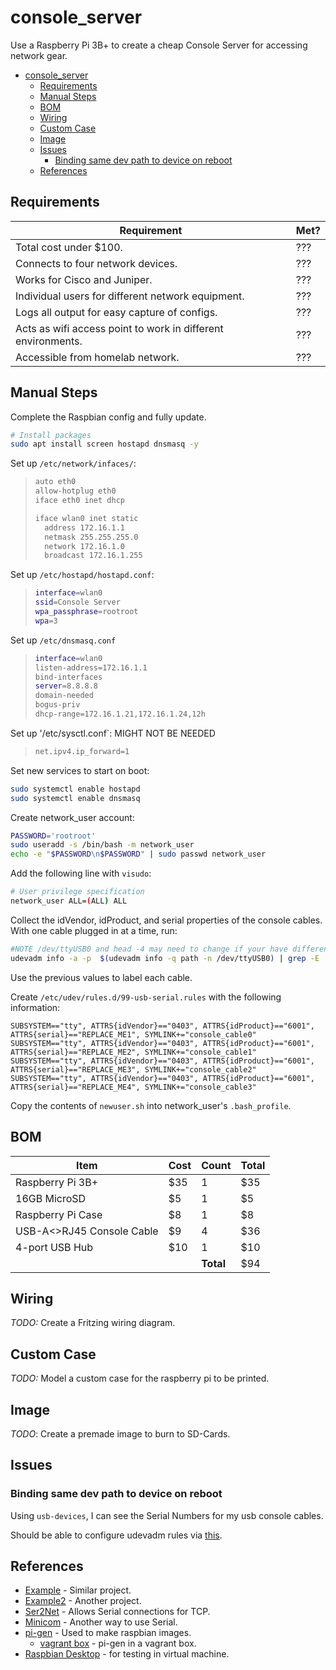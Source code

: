 # console_server

Use a Raspberry Pi 3B+ to create a cheap Console Server for accessing network gear.

- [console_server](#consoleserver)
  - [Requirements](#requirements)
  - [Manual Steps](#manual-steps)
  - [BOM](#bom)
  - [Wiring](#wiring)
  - [Custom Case](#custom-case)
  - [Image](#image)
  - [Issues](#issues)
    - [Binding same dev path to device on reboot](#binding-same-dev-path-to-device-on-reboot)
  - [References](#references)

## Requirements

| Requirement | Met? |
| --- | --- |
| Total cost under $100. | ??? |
| Connects to four network devices. | ??? |
| Works for Cisco and Juniper.| ??? |
| Individual users for different network equipment. | ??? |
| Logs all output for easy capture of configs. | ??? |
| Acts as wifi access point to work in different environments. | ??? |
| Accessible from homelab network. | ??? |

## Manual Steps

Complete the Raspbian config and fully update.

```bash
# Install packages
sudo apt install screen hostapd dnsmasq -y
```

Set up `/etc/network/infaces/`:

> ```bash
> auto eth0
> allow-hotplug eth0
> iface eth0 inet dhcp
> 
> iface wlan0 inet static
>   address 172.16.1.1
>   netmask 255.255.255.0
>   network 172.16.1.0
>   broadcast 172.16.1.255
> ```

Set up `/etc/hostapd/hostapd.conf`:

> ```bash
> interface=wlan0
> ssid=Console Server
> wpa_passphrase=rootroot
> wpa=3
> ```

Set up `/etc/dnsmasq.conf`

> ```bash
> interface=wlan0
> listen-address=172.16.1.1
> bind-interfaces
> server=8.8.8.8
> domain-needed
> bogus-priv
> dhcp-range=172.16.1.21,172.16.1.24,12h
> ```

Set up '/etc/sysctl.conf`: MIGHT NOT BE NEEDED

> ```bash
> net.ipv4.ip_forward=1
> ```

Set new services to start on boot:

```bash
sudo systemctl enable hostapd
sudo systemctl enable dnsmasq
```

Create network_user account:

```bash
PASSWORD='rootroot'
sudo useradd -s /bin/bash -m network_user
echo -e "$PASSWORD\n$PASSWORD" | sudo passwd network_user
```

Add the following line with `visudo`:

```bash
# User privilege specification
network_user ALL=(ALL) ALL
```

Collect the idVendor, idProduct, and serial properties of the console cables. With one cable plugged in at a time, run:

```bash
#NOTE /dev/ttyUSB0 and head -4 may need to change if your have different hardware.
udevadm info -a -p  $(udevadm info -q path -n /dev/ttyUSB0) | grep -E '(idProduct|idVendor|serial)' | head -4
```

Use the previous values to label each cable.

Create `/etc/udev/rules.d/99-usb-serial.rules` with the following information:

```text
SUBSYSTEM=="tty", ATTRS{idVendor}=="0403", ATTRS{idProduct}=="6001", ATTRS{serial}=="REPLACE_ME1", SYMLINK+="console_cable0"
SUBSYSTEM=="tty", ATTRS{idVendor}=="0403", ATTRS{idProduct}=="6001", ATTRS{serial}=="REPLACE_ME2", SYMLINK+="console_cable1"
SUBSYSTEM=="tty", ATTRS{idVendor}=="0403", ATTRS{idProduct}=="6001", ATTRS{serial}=="REPLACE_ME3", SYMLINK+="console_cable2"
SUBSYSTEM=="tty", ATTRS{idVendor}=="0403", ATTRS{idProduct}=="6001", ATTRS{serial}=="REPLACE_ME4", SYMLINK+="console_cable3"
```

Copy the contents of `newuser.sh` into network_user's `.bash_profile`.

## BOM

| Item | Cost | Count | Total |
| --- | --- | --- | --- |
| Raspberry Pi 3B+ | $35 | 1 | $35 |
| 16GB MicroSD | $5 | 1 | $5 |
| Raspberry Pi Case | $8 | 1 | $8 |
| USB-A<>RJ45 Console Cable| $9 | 4 | $36 |
| 4-port USB Hub | $10 | 1 | $10 |
| | | __Total__ | $94 |

## Wiring

_TODO:_ Create a Fritzing wiring diagram.

## Custom Case

_TODO:_ Model a custom case for the raspberry pi to be printed.

## Image

_TODO_: Create a premade image to burn to SD-Cards.

## Issues

### Binding same dev path to device on reboot

Using `usb-devices`, I can see the Serial Numbers for my usb console cables.

Should be able to configure udevadm rules via [this](https://unix.stackexchange.com/questions/66901/how-to-bind-usb-device-under-a-static-name).

## References

* [Example](https://networklessons.com/uncategorized/raspberry-pi-as-cisco-console-server) - Similar project.
* [Example2](https://learn.sparkfun.com/tutorials/setting-up-a-raspberry-pi-3-as-an-access-point/set-up-wifi-access-point) - Another project.
* [Ser2Net](https://sourceforge.net/projects/ser2net/) - Allows Serial connections for TCP.
* [Minicom](https://www.cyberciti.biz/tips/connect-soekris-single-board-computer-using-minicom.html) - Another way to use Serial.
* [pi-gen](https://github.com/RPi-Distro/pi-gen) - Used to make raspbian images.
  * [vagrant box](https://app.vagrantup.com/adampie/boxes/pi-gen) - pi-gen in a vagrant box.
* [Raspbian Desktop](https://www.raspberrypi.org/downloads/raspberry-pi-desktop/) - for testing in virtual machine.
